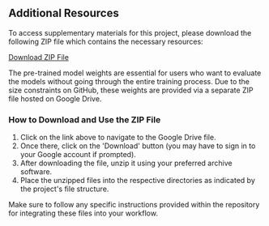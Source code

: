 ## Additional Resources

To access supplementary materials for this project, please download the following ZIP file which contains the necessary resources:

[Download ZIP File](https://drive.google.com/file/d/1BOF4SpLuxoshmd3h4Kd9sSBm5I0uKWya/view?usp=sharing)

The pre-trained model weights are essential for users who want to evaluate the models without going through the entire training process. Due to the size constraints on GitHub, these weights are provided via a separate ZIP file hosted on Google Drive.

### How to Download and Use the ZIP File
1. Click on the link above to navigate to the Google Drive file.
2. Once there, click on the 'Download' button (you may have to sign in to your Google account if prompted).
3. After downloading the file, unzip it using your preferred archive software.
4. Place the unzipped files into the respective directories as indicated by the project's file structure.

Make sure to follow any specific instructions provided within the repository for integrating these files into your workflow.

